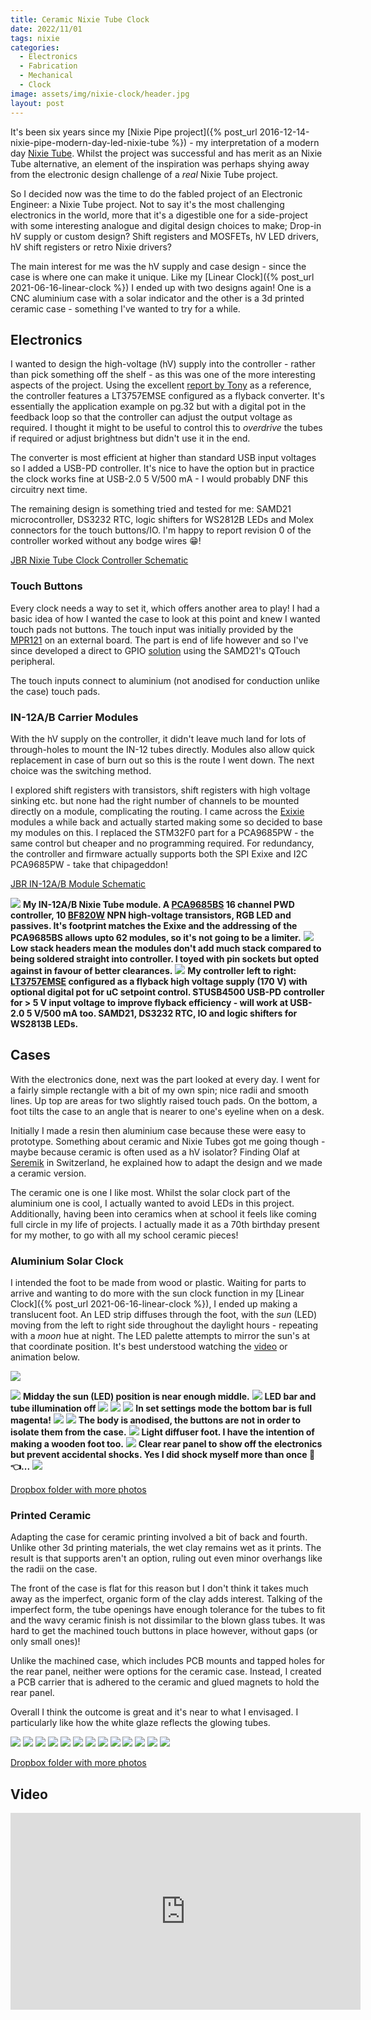 ```yaml
---
title: Ceramic Nixie Tube Clock
date: 2022/11/01
tags: nixie
categories:
  - Electronics
  - Fabrication
  - Mechanical
  - Clock
image: assets/img/nixie-clock/header.jpg
layout: post
---
```


It's been six years since my [Nixie Pipe project]({% post_url 2016-12-14-nixie-pipe-modern-day-led-nixie-tube %}) - my interpretation of a modern day [Nixie Tube](https://en.wikipedia.org/wiki/Nixie_tube). Whilst the project was successful and has merit as an Nixie Tube alternative, an element of the inspiration was perhaps shying away from the electronic design challenge of a _real_ Nixie Tube project.

So I decided now was the time to do the fabled project of an Electronic Engineer: a Nixie Tube project. Not to say it's the most challenging electronics in the world, more that it's a digestible one for a side-project with some interesting analogue and digital design choices to make; Drop-in hV supply or custom design? Shift registers and MOSFETs, hV LED drivers, hV shift registers or retro Nixie drivers?

The main interest for me was the hV supply and case design - since the case is where one can make it unique. Like my [Linear Clock]({% post_url 2021-06-16-linear-clock %}) I ended up with two designs again! One is a CNC aluminium case with a solar indicator and the other is a 3d printed ceramic case - something I've wanted to try for a while.

## Electronics

I wanted to design the high-voltage (hV) supply into the controller - rather than pick something off the shelf - as this was one of the more interesting aspects of the project. Using the excellent [report by Tony](https://hackaday.io/project/162301-high-voltage-nixie-power-supply) as a reference, the controller features a LT3757EMSE configured as a flyback converter. It's essentially the application example on pg.32 but with a digital pot in the feedback loop so that the controller can adjust the output voltage as required. I thought it might to be useful to control this to _overdrive_ the tubes if required or adjust brightness but didn't use it in the end.

The converter is most efficient at higher than standard USB input voltages so I added a USB-PD controller. It's nice to have the option but in practice the clock works fine at USB-2.0 5 V/500 mA - I would probably DNF this circuitry next time.

The remaining design is something tried and tested for me: SAMD21 microcontroller, DS3232 RTC, logic shifters for WS2812B LEDs and Molex connectors for the touch buttons/IO. I'm happy to report revision 0 of the controller worked without any bodge wires 😁!

[JBR Nixie Tube Clock Controller Schematic](/assets/jbr-nixie-in-12-clock-r1.pdf)

### Touch Buttons

Every clock needs a way to set it, which offers another area to play! I had a basic idea of how I wanted the case to look at this point and knew I wanted touch pads not buttons. The touch input was initially provided by the [MPR121](https://www.nxp.com/docs/en/data-sheet/MPR121.pdf) on an external board. The part is end of life however and so I've since developed a direct to GPIO [solution](https://github.com/tuna-f1sh/RBD_QTouchButton) using the SAMD21's QTouch peripheral.

The touch inputs connect to aluminium (not anodised for conduction unlike the case) touch pads.

### IN-12A/B Carrier Modules

With the hV supply on the controller, it didn't leave much land for lots of through-holes to mount the IN-12 tubes directly. Modules also allow quick replacement in case of burn out so this is the route I went down. The next choice was the switching method.

I explored shift registers with transistors, shift registers with high voltage sinking etc. but none had the right number of channels to be mounted directly on a module, complicating the routing. I came across the [Exixie](https://github.com/dekuNukem/exixe) modules a while back and actually started making some so decided to base my modules on this. I replaced the STM32F0 part for a PCA9685PW - the same control but cheaper and no programming required. For redundancy, the controller and firmware actually supports both the SPI Exixe and I2C PCA9685PW - take that chipageddon!

[JBR IN-12A/B Module Schematic](/assets/jbr-in-12-module-r0.pdf)

![](/assets/img/nixie-clock/hardware/DSC_0360.jpg)
__My IN-12A/B Nixie Tube module. A [PCA9685BS](https://www.nxp.com/docs/en/data-sheet/PCA9685.pdf) 16 channel PWD controller, 10 [BF820W](https://assets.nexperia.com/documents/data-sheet/BF820W.pdf) NPN high-voltage transistors, RGB LED and passives. It's footprint matches the Exixe and the addressing of the PCA9685BS allows upto 62 modules, so it's not going to be a limiter.__
![](/assets/img/nixie-clock/hardware/DSC_0355.jpg)
__Low stack headers mean the modules don't add much stack compared to being soldered straight into controller. I toyed with pin sockets but opted against in favour of better clearances.__
![](/assets/img/nixie-clock/hardware/DSC_0334.jpg)
__My controller left to right: [LT3757EMSE](https://www.analog.com/media/en/technical-documentation/data-sheets/lt3757-3757a.pdf) configured as a flyback high voltage supply (170 V) with optional digital pot for uC setpoint control. STUSB4500 USB-PD controller for > 5 V input voltage to improve flyback efficiency - will work at USB-2.0 5 V/500 mA too. SAMD21, DS3232 RTC, IO and logic shifters for WS2813B LEDs.__

## Cases

With the electronics done, next was the part looked at every day. I went for a fairly simple rectangle with a bit of my own spin; nice radii and smooth lines. Up top are areas for two slightly raised touch pads. On the bottom, a foot tilts the case to an angle that is nearer to one's eyeline when on a desk.

Initially I made a resin then aluminium case because these were easy to prototype. Something about ceramic and Nixie Tubes got me going though - maybe because ceramic is often used as a hV isolator? Finding Olaf at [Seremik](https://seremik.ch/?lang=en) in Switzerland, he explained how to adapt the design and we made a ceramic version.

The ceramic one is one I like most. Whilst the solar clock part of the aluminium one is cool, I actually wanted to avoid LEDs in this project. Additionally, having been into ceramics when at school it feels like coming full circle in my life of projects. I actually made it as a 70th birthday present for my mother, to go with all my school ceramic pieces!

### Aluminium Solar Clock

I intended the foot to be made from wood or plastic. Waiting for parts to arrive and wanting to do more with the sun clock function in my [Linear Clock]({% post_url 2021-06-16-linear-clock %}), I ended up making a translucent foot. An LED strip diffuses through the foot, with the _sun_ (LED) moving from the left to right side throughout the daylight hours - repeating with a _moon_ hue at night. The LED palette attempts to mirror the sun's at that coordinate position. It's best understood watching the [video](https://youtu.be/eiXbshH5SjY?t=108) or animation below.

<div class="box">
    <img src="/assets/img/nixie-clock/nixie-clock-solar.gif"/>
</div>

![](/assets/img/nixie-clock/aluminium/DSC_0501.jpg)
__Midday the sun (LED) position is near enough middle.__
![](/assets/img/nixie-clock/aluminium/DSC_0496.jpg)
__LED bar and tube illumination off__
![](/assets/img/nixie-clock/aluminium/DSC_0449.jpg)
![](/assets/img/nixie-clock/aluminium/DSC_0309.jpg)
![](/assets/img/nixie-clock/aluminium/DSC_0317.jpg)
__In set settings mode the bottom bar is full magenta!__
![](/assets/img/nixie-clock/aluminium/DSC_0391.jpg)
![](/assets/img/nixie-clock/aluminium/DSC_0388.jpg)
__The body is anodised, the buttons are not in order to isolate them from the case.__
![](/assets/img/nixie-clock/aluminium/DSC_0387.jpg)
__Light diffuser foot. I have the intention of making a wooden foot too.__
![](/assets/img/nixie-clock/aluminium/DSC_0382.jpg)
__Clear rear panel to show off the electronics but prevent accidental shocks. Yes I did shock myself more than once 🤦👈...__
![](/assets/img/nixie-clock/aluminium/DSC_0381.jpg)

[Dropbox folder with more photos](https://www.dropbox.com/sh/c0p42ch8rv73797/AACrwQgwomrfLwGUCbuhZ-fXa?dl=0)

### Printed Ceramic

Adapting the case for ceramic printing involved a bit of back and fourth. Unlike other 3d printing materials, the wet clay remains wet as it prints. The result is that supports aren't an option, ruling out even minor overhangs like the radii on the case.

The front of the case is flat for this reason but I don't think it takes much away as the imperfect, organic form of the clay adds interest. Talking of the imperfect form, the tube openings have enough tolerance for the tubes to fit and the wavy ceramic finish is not dissimilar to the blown glass tubes. It was hard to get the machined touch buttons in place however, without gaps (or only small ones)!

Unlike the machined case, which includes PCB mounts and tapped holes for the rear panel, neither were options for the ceramic case. Instead, I created a PCB carrier that is adhered to the ceramic and glued magnets to hold the rear panel.

Overall I think the outcome is great and it's near to what I envisaged. I particularly like how the white glaze reflects the glowing tubes.

![](/assets/img/nixie-clock/ceramic/DSC_0520.jpg)
![](/assets/img/nixie-clock/ceramic/DSC_0512.jpg)
![](/assets/img/nixie-clock/ceramic/DSC_0491.jpg)
![](/assets/img/nixie-clock/ceramic/DSC_0423.jpg)
![](/assets/img/nixie-clock/ceramic/DSC_0419.jpg)
![](/assets/img/nixie-clock/ceramic/DSC_0413.jpg)
![](/assets/img/nixie-clock/ceramic/DSC_0410.jpg)
![](/assets/img/nixie-clock/ceramic/DSC_0402.jpg)
![](/assets/img/nixie-clock/ceramic/DSC_0394.jpg)
![](/assets/img/nixie-clock/ceramic/DSC_0376.jpg)
![](/assets/img/nixie-clock/ceramic/DSC_0374.jpg)
![](/assets/img/nixie-clock/ceramic/DSC_0368.jpg)
![](/assets/img/nixie-clock/ceramic/DSC_0349.jpg)

[Dropbox folder with more photos](https://www.dropbox.com/sh/c0p42ch8rv73797/AACrwQgwomrfLwGUCbuhZ-fXa?dl=0)

## Video

<div class="box">
    <iframe width="560" height="315" src="https://www.youtube.com/embed/eiXbshH5SjY" frameborder="0" allow="accelerometer; autoplay; clipboard-write; encrypted-media; gyroscope; picture-in-picture" allowfullscreen></iframe>
</div>
